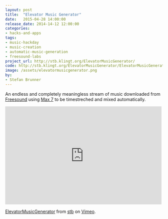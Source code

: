 ```yaml
---
layout: post
title:  "Elevator Music Generator"
date:   2015-04-28 14:00:00
release_date: 2014-14-12 12:00:00
categories: 
- hacks-and-apps
tags:
- music-hackday 
- music-creation
- automatic-music-generation
- freesound-labs
project_url: http://stb.klingt.org/ElevatorMusicGenerator/
code: http://stb.klingt.org/ElevatorMusicGenerator/ElevatorMusicGenerator.zip
image: /assets/elevatormusicgenerator.png
by: 
- Stefan Brunner
---
```


An endless and completely meaningless stream of music downloaded from [Freesound](http://www.freesound.org) using [Max 7](https://cycling74.com/max7/) to be timestreched and mixed automatically.

<iframe src="https://player.vimeo.com/video/114469427" width="500" height="313" frameborder="0" webkitallowfullscreen mozallowfullscreen allowfullscreen></iframe> <p><a href="https://vimeo.com/114469427">ElevatorMusicGenerator</a> from <a href="https://vimeo.com/ooostbooo">stb</a> on <a href="https://vimeo.com">Vimeo</a>.</p>
